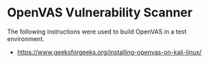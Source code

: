 # OpenVAS Vulnerability Scanner
The following instructions were used to build OpenVAS in a test environment.
* https://www.geeksforgeeks.org/installing-openvas-on-kali-linux/
